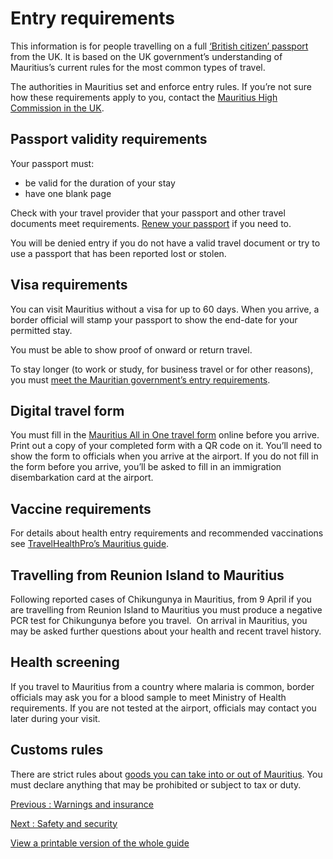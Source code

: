# Entry requirements

This information is for people travelling on a full [‘British citizen’ passport](https://www.gov.uk/types-of-british-nationality) from the UK. It is based on the UK government’s understanding of Mauritius’s current rules for the most common types of travel.

The authorities in Mauritius set and enforce entry rules. If you’re not sure how these requirements apply to you, contact the [Mauritius High Commission in the UK](https://mauritius-london.govmu.org/Pages/index.aspx).

## Passport validity requirements

Your passport must:

* be valid for the duration of your stay
* have one blank page

Check with your travel provider that your passport and other travel documents meet requirements. [Renew your passport](https://www.gov.uk/renew-adult-passport/renew) if you need to.

You will be denied entry if you do not have a valid travel document or try to use a passport that has been reported lost or stolen.

## Visa requirements

You can visit Mauritius without a visa for up to 60 days. When you arrive, a border official will stamp your passport to show the end-date for your permitted stay.

You must be able to show proof of onward or return travel.

To stay longer (to work or study, for business travel or for other reasons), you must [meet the Mauritian government’s entry requirements](https://passport.govmu.org/passport/?page_id=605).

## Digital travel form

You must fill in the [Mauritius All in One travel form](https://safemauritius.govmu.org/) online before you arrive. Print out a copy of your completed form with a QR code on it. You’ll need to show the form to officials when you arrive at the airport. If you do not fill in the form before you arrive, you’ll be asked to fill in an immigration disembarkation card at the airport.

## Vaccine requirements

For details about health entry requirements and recommended vaccinations see [TravelHealthPro’s Mauritius guide](https://travelhealthpro.org.uk/country/145/mauritius#Vaccine_Recommendations).

## Travelling from Reunion Island to Mauritius

Following reported cases of Chikungunya in Mauritius, from 9 April if you are travelling from Reunion Island to Mauritius you must produce a negative PCR test for Chikungunya before you travel.  On arrival in Mauritius, you may be asked further questions about your health and recent travel history.

## Health screening

If you travel to Mauritius from a country where malaria is common, border officials may ask you for a blood sample to meet Ministry of Health requirements. If you are not tested at the airport, officials may contact you later during your visit.

## Customs rules

There are strict rules about [goods you can take into or out of Mauritius](https://www.mra.mu/index.php/customs1/import/prohibited-restricted-goods). You must declare anything that may be prohibited or subject to tax or duty.

[Previous
:
Warnings and insurance](/foreign-travel-advice/mauritius)

[Next
:
Safety and security](/foreign-travel-advice/mauritius/safety-and-security)

[View a printable version of the whole guide](/foreign-travel-advice/mauritius/print)